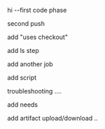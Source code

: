hi --first code phase

second push

add "uses checkout"

add ls step

add another job

add script

troubleshooting ....

add needs

add artifact upload/download ..